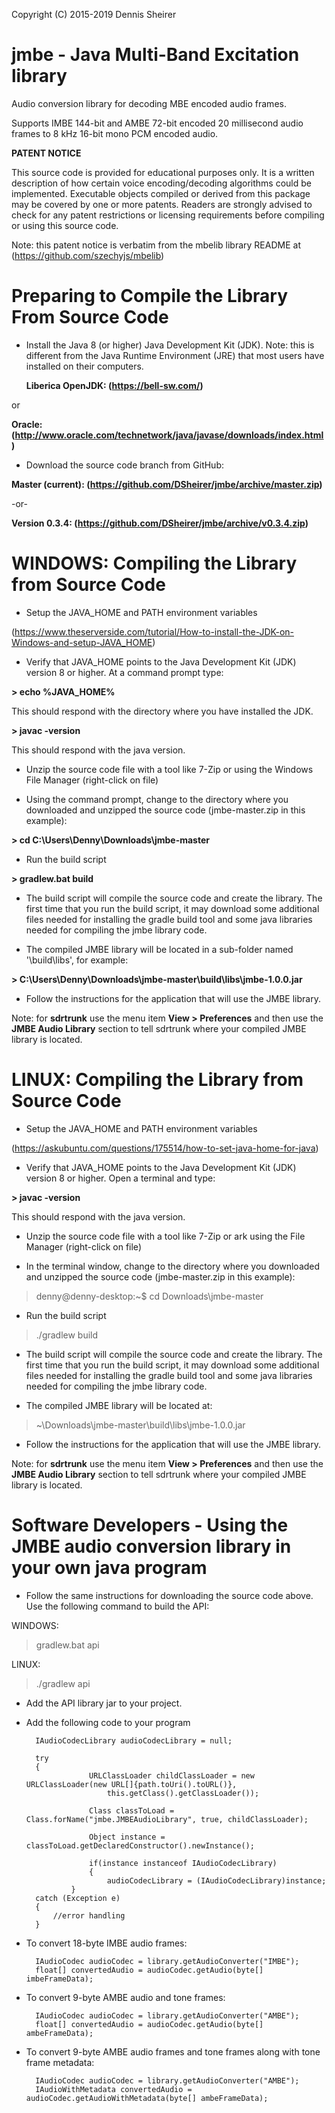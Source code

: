 Copyright (C) 2015-2019 Dennis Sheirer

# jmbe - Java Multi-Band Excitation library

Audio conversion library for decoding MBE encoded audio frames.
  
Supports IMBE 144-bit and AMBE 72-bit encoded 20 millisecond audio frames to 8 kHz 16-bit mono PCM encoded audio.

**PATENT NOTICE**

This source code is provided for educational purposes only.  It is a written
description of how certain voice encoding/decoding algorithms could be
implemented.  Executable objects compiled or derived from this package may be
covered by one or more patents.  Readers are strongly advised to check for any
patent restrictions or licensing requirements before compiling or using this
source code.

Note: this patent notice is verbatim from the mbelib library README at (https://github.com/szechyjs/mbelib)

# Preparing to Compile the Library From Source Code

* Install the Java 8 (or higher) Java Development Kit (JDK). Note: this is different from the Java Runtime
Environment (JRE) that most users have installed on their computers.
	
	**Liberica OpenJDK: (https://bell-sw.com/)**

or

**Oracle: (http://www.oracle.com/technetwork/java/javase/downloads/index.html)**

* Download the source code branch from GitHub:

**Master (current): (https://github.com/DSheirer/jmbe/archive/master.zip)**

-or-

**Version 0.3.4: (https://github.com/DSheirer/jmbe/archive/v0.3.4.zip)**

# WINDOWS: Compiling the Library from Source Code

* Setup the JAVA_HOME and PATH environment variables

(https://www.theserverside.com/tutorial/How-to-install-the-JDK-on-Windows-and-setup-JAVA_HOME)

* Verify that JAVA_HOME points to the Java Development Kit (JDK) version 8 or higher.  At a command prompt type:

**> echo %JAVA_HOME%**

This should respond with the directory where you have installed the JDK.

**> javac -version**

This should respond with the java version.

* Unzip the source code file with a tool like 7-Zip or using the Windows File Manager (right-click on file)

* Using the command prompt, change to the directory where you downloaded and unzipped the source code (jmbe-master.zip in this example):

**> cd C:\Users\Denny\Downloads\jmbe-master**

* Run the build script

**> gradlew.bat build**

* The build script will compile the source code and create the library.  The first time that you run the build script,
it may download some additional files needed for installing the gradle build tool and some java libraries needed for
compiling the jmbe library code.

* The compiled JMBE library will be located in a sub-folder named '\build\libs', for example:

**> C:\Users\Denny\Downloads\jmbe-master\build\libs\jmbe-1.0.0.jar**

* Follow the instructions for the application that will use the JMBE library.

Note: for **sdrtrunk** use the menu item **View > Preferences** and then use the **JMBE Audio Library** section to tell sdrtrunk where your compiled JMBE library is located. 

# LINUX: Compiling the Library from Source Code

* Setup the JAVA_HOME and PATH environment variables

(https://askubuntu.com/questions/175514/how-to-set-java-home-for-java)

* Verify that JAVA_HOME points to the Java Development Kit (JDK) version 8 or higher.  Open a terminal and type:

**> javac -version**

This should respond with the java version.

* Unzip the source code file with a tool like 7-Zip or ark using the File Manager (right-click on file)

* In the terminal window, change to the directory where you downloaded and unzipped the source code (jmbe-master.zip in this example):

> denny@denny-desktop:~$ cd Downloads\jmbe-master

* Run the build script

> ./gradlew build

* The build script will compile the source code and create the library.  The first time that you run the build script,
it may download some additional files needed for installing the gradle build tool and some java libraries needed for
compiling the jmbe library code.

* The compiled JMBE library will be located at:

> ~\Downloads\jmbe-master\build\libs\jmbe-1.0.0.jar

* Follow the instructions for the application that will use the JMBE library.  

Note: for **sdrtrunk** use the menu item **View > Preferences** and then use the **JMBE Audio Library** section to tell sdrtrunk where your compiled JMBE library is located. 
	
# Software Developers - Using the JMBE audio conversion library in your own java program

* Follow the same instructions for downloading the source code above.  Use the following command to build the API:

WINDOWS:
> gradlew.bat api

LINUX:
> ./gradlew api

* Add the API library jar to your project.

* Add the following code to your program
	
		IAudioCodecLibrary audioCodecLibrary = null;
		
		try
		{
                    URLClassLoader childClassLoader = new URLClassLoader(new URL[]{path.toUri().toURL()},
                        this.getClass().getClassLoader());

                    Class classToLoad = Class.forName("jmbe.JMBEAudioLibrary", true, childClassLoader);

                    Object instance = classToLoad.getDeclaredConstructor().newInstance();

                    if(instance instanceof IAudioCodecLibrary)
                    {
                        audioCodecLibrary = (IAudioCodecLibrary)instance;
    		    } 
		catch (Exception e)
		{
		    //error handling
		}
	
* To convert 18-byte IMBE audio frames:

		IAudioCodec audioCodec = library.getAudioConverter("IMBE");
		float[] convertedAudio = audioCodec.getAudio(byte[] imbeFrameData);

* To convert 9-byte AMBE audio and tone frames:

		IAudioCodec audioCodec = library.getAudioConverter("AMBE");
		float[] convertedAudio = audioCodec.getAudio(byte[] ambeFrameData);

* To convert 9-byte AMBE audio frames and tone frames along with tone frame metadata:

		IAudioCodec audioCodec = library.getAudioConverter("AMBE");
		IAudioWithMetadata convertedAudio = audioCodec.getAudioWithMetadata(byte[] ambeFrameData);

